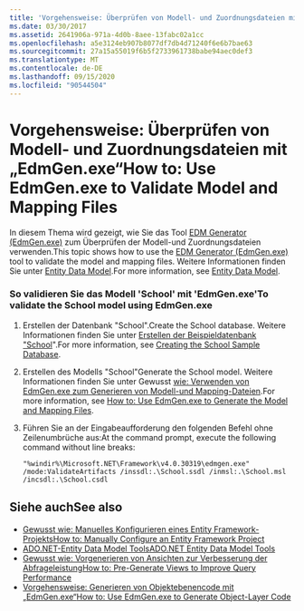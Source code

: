 ```yaml
---
title: 'Vorgehensweise: Überprüfen von Modell- und Zuordnungsdateien mit „EdmGen.exe“'
ms.date: 03/30/2017
ms.assetid: 2641906a-971a-4d0b-8aee-13fabc02a1cc
ms.openlocfilehash: a5e3124eb907b8077df7db4d71240f6e6b7bae63
ms.sourcegitcommit: 27a15a55019f6b5f2733961738babe94aec0def3
ms.translationtype: MT
ms.contentlocale: de-DE
ms.lasthandoff: 09/15/2020
ms.locfileid: "90544504"
---
```

# <a name="how-to-use-edmgenexe-to-validate-model-and-mapping-files"></a><span data-ttu-id="6eb8b-102">Vorgehensweise: Überprüfen von Modell- und Zuordnungsdateien mit „EdmGen.exe“</span><span class="sxs-lookup"><span data-stu-id="6eb8b-102">How to: Use EdmGen.exe to Validate Model and Mapping Files</span></span>
<span data-ttu-id="6eb8b-103">In diesem Thema wird gezeigt, wie Sie das Tool [EDM Generator (EdmGen.exe)](edm-generator-edmgen-exe.md) zum Überprüfen der Modell-und Zuordnungsdateien verwenden.</span><span class="sxs-lookup"><span data-stu-id="6eb8b-103">This topic shows how to use the [EDM Generator (EdmGen.exe)](edm-generator-edmgen-exe.md) tool to validate the model and mapping files.</span></span> <span data-ttu-id="6eb8b-104">Weitere Informationen finden Sie unter [Entity Data Model](../entity-data-model.md).</span><span class="sxs-lookup"><span data-stu-id="6eb8b-104">For more information, see [Entity Data Model](../entity-data-model.md).</span></span>  
  
### <a name="to-validate-the-school-model-using-edmgenexe"></a><span data-ttu-id="6eb8b-105">So validieren Sie das Modell 'School' mit 'EdmGen.exe'</span><span class="sxs-lookup"><span data-stu-id="6eb8b-105">To validate the School model using EdmGen.exe</span></span>  
  
1. <span data-ttu-id="6eb8b-106">Erstellen der Datenbank "School".</span><span class="sxs-lookup"><span data-stu-id="6eb8b-106">Create the School database.</span></span> <span data-ttu-id="6eb8b-107">Weitere Informationen finden Sie unter [Erstellen der Beispieldatenbank "School](/previous-versions/dotnet/netframework-4.0/bb399731(v=vs.100))".</span><span class="sxs-lookup"><span data-stu-id="6eb8b-107">For more information, see [Creating the School Sample Database](/previous-versions/dotnet/netframework-4.0/bb399731(v=vs.100)).</span></span>  
  
2. <span data-ttu-id="6eb8b-108">Erstellen des Modells "School"</span><span class="sxs-lookup"><span data-stu-id="6eb8b-108">Generate the School model.</span></span> <span data-ttu-id="6eb8b-109">Weitere Informationen finden Sie unter Gewusst [wie: Verwenden von EdmGen.exe zum Generieren von Modell-und Mapping-Dateien](how-to-use-edmgen-exe-to-generate-the-model-and-mapping-files.md).</span><span class="sxs-lookup"><span data-stu-id="6eb8b-109">For more information, see [How to: Use EdmGen.exe to Generate the Model and Mapping Files](how-to-use-edmgen-exe-to-generate-the-model-and-mapping-files.md).</span></span>  
  
3. <span data-ttu-id="6eb8b-110">Führen Sie an der Eingabeaufforderung den folgenden Befehl ohne Zeilenumbrüche aus:</span><span class="sxs-lookup"><span data-stu-id="6eb8b-110">At the command prompt, execute the following command without line breaks:</span></span>  
  
    ```console
    "%windir%\Microsoft.NET\Framework\v4.0.30319\edmgen.exe" /mode:ValidateArtifacts /inssdl:.\School.ssdl /inmsl:.\School.msl /incsdl:.\School.csdl  
    ```  
  
## <a name="see-also"></a><span data-ttu-id="6eb8b-111">Siehe auch</span><span class="sxs-lookup"><span data-stu-id="6eb8b-111">See also</span></span>

- <span data-ttu-id="6eb8b-112">[Gewusst wie: Manuelles Konfigurieren eines Entity Framework-Projekts](/previous-versions/dotnet/netframework-4.0/bb738546(v=vs.100))</span><span class="sxs-lookup"><span data-stu-id="6eb8b-112">[How to: Manually Configure an Entity Framework Project](/previous-versions/dotnet/netframework-4.0/bb738546(v=vs.100))</span></span>
- <span data-ttu-id="6eb8b-113">[ADO.NET-Entity Data Model Tools](/previous-versions/dotnet/netframework-4.0/bb399249(v=vs.100))</span><span class="sxs-lookup"><span data-stu-id="6eb8b-113">[ADO.NET Entity Data Model Tools](/previous-versions/dotnet/netframework-4.0/bb399249(v=vs.100))</span></span>
- <span data-ttu-id="6eb8b-114">[Gewusst wie: Vorgenerieren von Ansichten zur Verbesserung der Abfrageleistung](/previous-versions/dotnet/netframework-4.0/bb896240(v=vs.100))</span><span class="sxs-lookup"><span data-stu-id="6eb8b-114">[How to: Pre-Generate Views to Improve Query Performance](/previous-versions/dotnet/netframework-4.0/bb896240(v=vs.100))</span></span>
- [<span data-ttu-id="6eb8b-115">Vorgehensweise: Generieren von Objektebenencode mit „EdmGen.exe“</span><span class="sxs-lookup"><span data-stu-id="6eb8b-115">How to: Use EdmGen.exe to Generate Object-Layer Code</span></span>](how-to-use-edmgen-exe-to-generate-object-layer-code.md)

